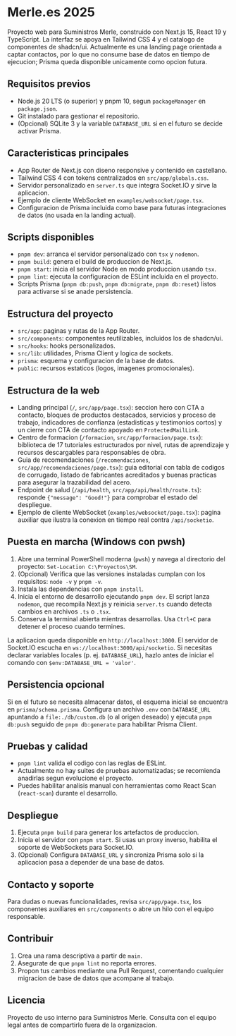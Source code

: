 Merle.es 2025
=============

Proyecto web para Suministros Merle, construido con Next.js 15, React 19 y TypeScript. La interfaz se apoya en Tailwind CSS 4 y el catalogo de componentes de shadcn/ui. Actualmente es una landing page orientada a captar contactos, por lo que no consume base de datos en tiempo de ejecucion; Prisma queda disponible unicamente como opcion futura.

Requisitos previos
------------------
- Node.js 20 LTS (o superior) y pnpm 10, segun `packageManager` en `package.json`.
- Git instalado para gestionar el repositorio.
- (Opcional) SQLite 3 y la variable `DATABASE_URL` si en el futuro se decide activar Prisma.

Caracteristicas principales
--------------------------
- App Router de Next.js con diseno responsive y contenido en castellano.
- Tailwind CSS 4 con tokens centralizados en `src/app/globals.css`.
- Servidor personalizado en `server.ts` que integra Socket.IO y sirve la aplicacion.
- Ejemplo de cliente WebSocket en `examples/websocket/page.tsx`.
- Configuracion de Prisma incluida como base para futuras integraciones de datos (no usada en la landing actual).

Scripts disponibles
-------------------
- `pnpm dev`: arranca el servidor personalizado con `tsx` y `nodemon`.
- `pnpm build`: genera el build de produccion de Next.js.
- `pnpm start`: inicia el servidor Node en modo produccion usando `tsx`.
- `pnpm lint`: ejecuta la configuracion de ESLint incluida en el proyecto.
- Scripts Prisma (`pnpm db:push`, `pnpm db:migrate`, `pnpm db:reset`) listos para activarse si se anade persistencia.

Estructura del proyecto
-----------------------
- `src/app`: paginas y rutas de la App Router.
- `src/components`: componentes reutilizables, incluidos los de shadcn/ui.
- `src/hooks`: hooks personalizados.
- `src/lib`: utilidades, Prisma Client y logica de sockets.
- `prisma`: esquema y configuracion de la base de datos.
- `public`: recursos estaticos (logos, imagenes promocionales).

Estructura de la web
--------------------
- Landing principal (`/`, `src/app/page.tsx`): seccion hero con CTA a contacto, bloques de productos destacados, servicios y proceso de trabajo, indicadores de confianza (estadisticas y testimonios cortos) y un cierre con CTA de contacto apoyado en `ProtectedMailLink`.
- Centro de formacion (`/formacion`, `src/app/formacion/page.tsx`): biblioteca de 17 tutoriales estructurados por nivel, rutas de aprendizaje y recursos descargables para responsables de obra.
- Guia de recomendaciones (`/recomendaciones`, `src/app/recomendaciones/page.tsx`): guia editorial con tabla de codigos de corrugado, listado de fabricantes acreditados y buenas practicas para asegurar la trazabilidad del acero.
- Endpoint de salud (`/api/health`, `src/app/api/health/route.ts`): responde `{"message": "Good!"}` para comprobar el estado del despliegue.
- Ejemplo de cliente WebSocket (`examples/websocket/page.tsx`): pagina auxiliar que ilustra la conexion en tiempo real contra `/api/socketio`.

Puesta en marcha (Windows con pwsh)
-----------------------------------
1. Abre una terminal PowerShell moderna (`pwsh`) y navega al directorio del proyecto: `Set-Location C:\Proyectos\SM`.
2. (Opcional) Verifica que las versiones instaladas cumplan con los requisitos: `node -v` y `pnpm -v`.
3. Instala las dependencias con `pnpm install`.
4. Inicia el entorno de desarrollo ejecutando `pnpm dev`. El script lanza `nodemon`, que recompila Next.js y reinicia `server.ts` cuando detecta cambios en archivos `.ts` o `.tsx`.
5. Conserva la terminal abierta mientras desarrollas. Usa `Ctrl+C` para detener el proceso cuando termines.

La aplicacion queda disponible en `http://localhost:3000`. El servidor de Socket.IO escucha en `ws://localhost:3000/api/socketio`. Si necesitas declarar variables locales (p. ej. `DATABASE_URL`), hazlo antes de iniciar el comando con `$env:DATABASE_URL = 'valor'`.

Persistencia opcional
---------------------
Si en el futuro se necesita almacenar datos, el esquema inicial se encuentra en `prisma/schema.prisma`. Configura un archivo `.env` con `DATABASE_URL` apuntando a `file:./db/custom.db` (o al origen deseado) y ejecuta `pnpm db:push` seguido de `pnpm db:generate` para habilitar Prisma Client.

Pruebas y calidad
-----------------
- `pnpm lint` valida el codigo con las reglas de ESLint.
- Actualmente no hay suites de pruebas automatizadas; se recomienda anadirlas segun evolucione el proyecto.
- Puedes habilitar analisis manual con herramientas como React Scan (`react-scan`) durante el desarrollo.

Despliegue
----------
1. Ejecuta `pnpm build` para generar los artefactos de produccion.
2. Inicia el servidor con `pnpm start`. Si usas un proxy inverso, habilita el soporte de WebSockets para Socket.IO.
3. (Opcional) Configura `DATABASE_URL` y sincroniza Prisma solo si la aplicacion pasa a depender de una base de datos.

Contacto y soporte
------------------
Para dudas o nuevas funcionalidades, revisa `src/app/page.tsx`, los componentes auxiliares en `src/components` o abre un hilo con el equipo responsable.

Contribuir
----------
1. Crea una rama descriptiva a partir de `main`.
2. Asegurate de que `pnpm lint` no reporta errores.
3. Propon tus cambios mediante una Pull Request, comentando cualquier migracion de base de datos que acompane al trabajo.

Licencia
--------
Proyecto de uso interno para Suministros Merle. Consulta con el equipo legal antes de compartirlo fuera de la organizacion.
